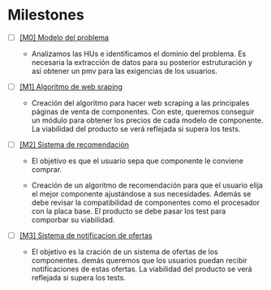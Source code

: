 # Milestones

* [ ] [[M0] Modelo del problema](https://github.com/DarckMonster/PCscrap/milestone/1)

  * Analizamos las HUs e identificamos el dominio del problema. Es necesaria la extracción de datos para su posterior estruturación y así obtener un pmv para las exigencias de los usuarios.

* [ ] [[M1] Algoritmo de web sraping](https://github.com/DarckMonster/PCscrap/milestone/2)

  * Creación del algoritmo para hacer web scraping a las principales páginas de venta de componentes. Con este, queremos conseguir un módulo para obtener los precios de cada modelo de componente. La viabilidad del producto se verá reflejada si supera los tests.
  
* [ ] [[M2] Sistema de recomendación](https://github.com/DarckMonster/PCscrap/milestone/3)

  * El objetivo es que el usuario sepa que componente le conviene comprar.

  * Creación de un algoritmo de recomendación para que el usuario elija el mejor componente ajustándose a sus necesidades. Además se debe revisar la compatibilidad de componentes como el procesador con la placa base. El producto se debe pasar los test para comporbar su viabilidad.

* [ ] [[M3] Sistema de notificacion de ofertas](https://github.com/DarckMonster/PCscrap/milestone/4)

  * El objetivo es la cración de un sistema de ofertas de los componentes. demás queremos que los usuarios puedan recibir notificaciones de estas ofertas. La viabilidad del producto se verá reflejada si supera los tests.
   
